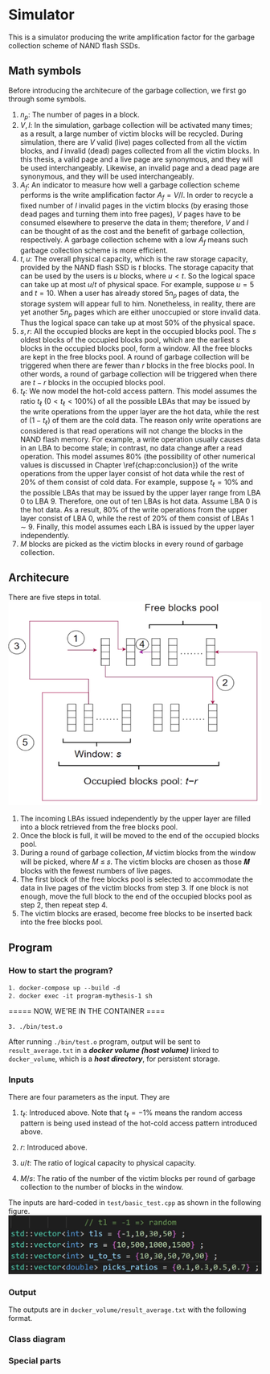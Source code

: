# Simulator
This is a simulator producing the write amplification factor for the garbage collection scheme of NAND flash SSDs.
## Math symbols
Before introducing the architecure of the garbage collection, we first go through some symbols.

1. $n_p$: The number of pages in a block.
2. $V,I$: In the simulation, garbage collection will be activated many times; as a result, a large number of victim blocks will be recycled. During simulation, there are $V$ valid (live) pages collected from all the victim blocks, and $I$ invalid (dead) pages collected from all the victim blocks. In this thesis, a valid page and a live page are synonymous, and they will be used interchangeably. Likewise, an invalid page and a dead page are synonymous, and they will be used interchangeably.
3. $A_f$: An indicator to measure how well a garbage collection scheme performs is the write amplification factor $A_f = V/I$. In order to recycle a fixed number of $I$ invalid pages in the victim blocks (by erasing those dead pages and turning them into free pages), $V$ pages have to be consumed elsewhere to preserve the data in them; therefore, $V$ and $I$ can be thought of as the cost and the benefit of garbage collection, respectively. A garbage collection scheme with a low $A_f$ means such garbage collection scheme is more efficient. 
4. $t,u$: The overall physical capacity, which is the raw storage capacity,  provided by the NAND flash SSD is $t$ blocks. The storage capacity that can be used by the users is $u$ blocks, where $u \lt t$. So the logical space can take up at most $u/t$ of physical space. For example, suppose $u=5$ and $t=10$. When a user has already stored $5n_p$ pages of data, the storage system will appear full to him. Nonetheless, in reality, there are yet another $5n_p$ pages which are either unoccupied or store invalid data. Thus the logical space can take up at most 50\% of the physical space.
5. $s,r$: All the occupied blocks are kept in the occupied blocks pool. The $s$ oldest blocks of the occupied blocks pool, which are the earliest $s$ blocks in the occupied blocks pool, form a window. All the free blocks are kept in the free blocks pool.  A round of garbage collection will be triggered when there are fewer than $r$ blocks in the free blocks pool. In other words, a round of garbage collection will be triggered when there are $t-r$ blocks in the occupied blocks pool.
6. $t_\ell$: We now model the hot-cold access pattern. This model assumes the ratio $t_\ell$ ($0 < t_\ell < 100\%$) of all the possible LBAs that may be issued by the write operations from the upper layer are the hot data, while the rest of $(1-t_\ell)$ of them are the cold data. The reason only write operations are considered is that read operations will not change the blocks in the NAND flash memory. For example, a write operation usually causes data in an LBA to become stale; in contrast, no data change after a read operation. This model assumes 80\% (the possibility of other numerical values is discussed in Chapter \ref{chap:conclusion}) of the write operations from the upper layer consist of hot data while the rest of 20\% of them consist of cold data. For example, suppose $t_\ell = 10\%$ and the possible LBAs that may be issued by the upper layer range from LBA 0 to LBA 9. Therefore, one out of ten LBAs is hot data. Assume LBA 0 is the hot data. As a result, 80\% of the write operations from the upper layer consist of LBA 0, while the rest of 20\% of them consist of LBAs 1 $\sim$ 9. Finally, this model assumes each LBA is issued by the upper layer independently.    
7. $M$ blocks are picked as the victim blocks in every round of garbage collection.

## Architecure
There are five steps in total.
![alt text](https://github.com/tsungbao/thesis/blob/master/miscellaneous/Architecture.png?raw=true)
1. The incoming LBAs issued independently by the upper layer are filled into a block retrieved from the free blocks pool.
2. Once the block is full, it will be moved to the end of the occupied blocks pool.
3. During a round of garbage collection, 𝑀 victim blocks from the window will be picked, where 𝑀 ≤ 𝑠. The victim blocks are chosen as those 𝑴 blocks with the fewest numbers of live pages.
4. The first block of the free blocks pool is selected to accommodate the data in live pages of the victim blocks from step 3. If one block is not enough, move the full block to the end of the occupied blocks pool as step 2, then repeat step 4.
5. The victim blocks are erased, become free blocks to be inserted back into the free blocks pool.

## Program
### How to start the program?
```
1. docker-compose up --build -d
2. docker exec -it program-mythesis-1 sh
```
===== NOW, WE'RE IN THE CONTAINER ====

```
3. ./bin/test.o
```

After running `./bin/test.o` program, output will be sent to `result_average.txt` in a ***docker volume (host volume)*** linked to `docker_volume`, which is a ***host directory***, for persistent storage.

### Inputs
There are four parameters as the input. They are
1. $t_\ell$: Introduced above. Note that $t_\ell = -1$% means the random access pattern is being used instead of the hot-cold access pattern introduced above.

2. $r$: Introduced above.

3. $u/t$: The ratio of logical capacity to physical capacity.

4. $M/s$: The ratio of the number of the victim blocks per round of garbage collection to the number of blocks in the window.
   

The inputs are hard-coded in `test/basic_test.cpp` as shown in the following figure.
![alt text](https://github.com/tsungbao/thesis/blob/master/miscellaneous/inputs.jpg?raw=true)

### Output
The outputs are in `docker_volume/result_average.txt` with the following format.
### Class diagram

### Special parts
